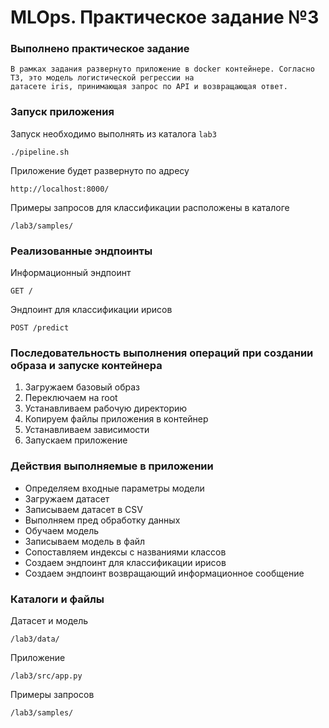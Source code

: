 # MLOps. Практическое задание №3

### Выполнено практическое задание

    В рамках задания развернуто приложение в docker контейнере. Согласно ТЗ, это модель логистической регрессии на 
    датасете iris, принимающая запрос по API и возвращающая ответ.

### Запуск приложения
Запуск необходимо выполнять из каталога `lab3`
```
./pipeline.sh
```
Приложение будет развернуто по адресу 
```
http://localhost:8000/
```
Примеры запросов для классификации расположены в каталоге
```
/lab3/samples/
```

### Реализованные эндпоинты

Информационный эндпоинт
```
GET /
```
Эндпоинт для классификации ирисов
```
POST /predict
```

### Последовательность выполнения операций при создании образа и запуске контейнера
1. Загружаем базовый образ
2. Переключаем на root
3. Устанавливаем рабочую директорию
4. Копируем файлы приложения в контейнер
5. Устанавливаем зависимости
6. Запускаем приложение

### Действия выполняемые в приложении
- Определяем входные параметры модели
- Загружаем датасет
- Записываем датасет в CSV
- Выполняем пред обработку данных
- Обучаем модель
- Записываем модель в файл
- Сопоставляем индексы с названиями классов
- Создаем эндпоинт для классификации ирисов
- Создаем эндпоинт возвращающий информационное сообщение

### Каталоги и файлы
Датасет и модель 
```
/lab3/data/
```
Приложение 
```
/lab3/src/app.py
```
Примеры запросов
```
/lab3/samples/
```









